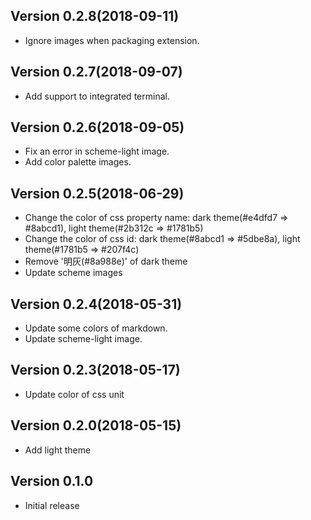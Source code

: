 ## Version 0.2.8(2018-09-11)

- Ignore images when packaging extension.

## Version 0.2.7(2018-09-07)

- Add support to integrated terminal.

## Version 0.2.6(2018-09-05)

- Fix an error in scheme-light image.
- Add color palette images.

## Version 0.2.5(2018-06-29)

- Change the color of css property name: dark theme(#e4dfd7 => #8abcd1), light theme(#2b312c => #1781b5)
- Change the color of css id: dark theme(#8abcd1 => #5dbe8a), light theme(#1781b5 => #207f4c)
- Remove '明灰(#8a988e)' of dark theme
- Update scheme images

## Version 0.2.4(2018-05-31)

- Update some colors of markdown.
- Update scheme-light image.

## Version 0.2.3(2018-05-17)

- Update color of css unit

## Version 0.2.0(2018-05-15)

- Add light theme

## Version 0.1.0

- Initial release
